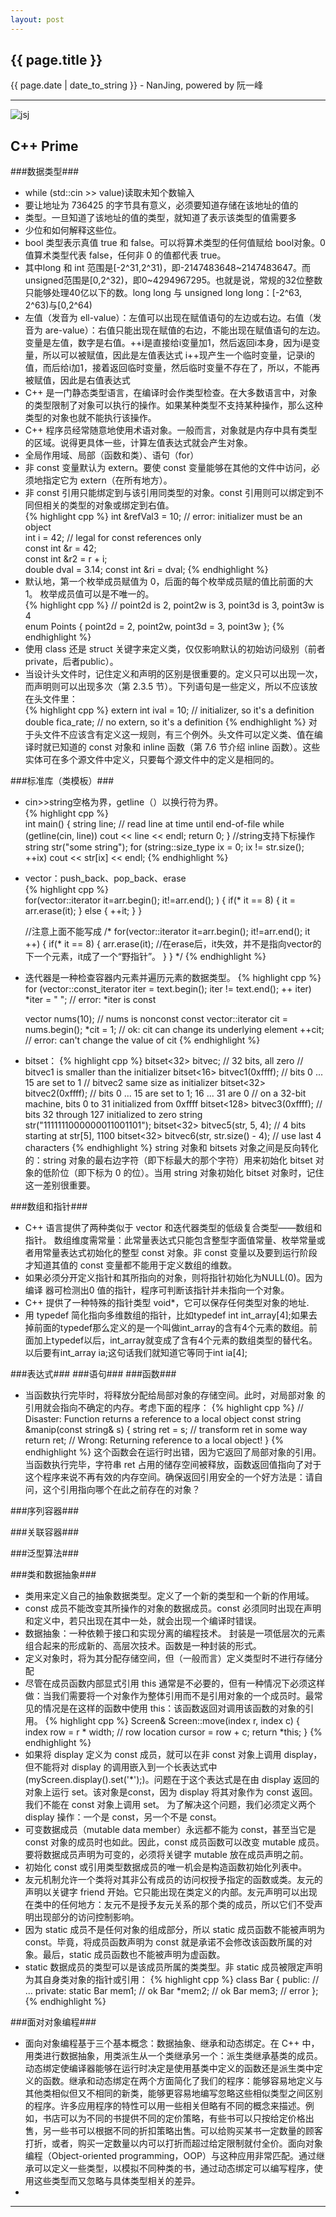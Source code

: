 ```yaml
---
layout: post
---
```


<h2>{{ page.title }}</h2>
<p class='meta'>{{ page.date | date_to_string }} - NanJing,  powered by 阮一峰</p>

----------

![jsj](http://he110jean.opendrive.com/files/MzdfMzU1MF9aVjlVTw/book.jpg)

## C++ Prime ##

###数据类型###
- while (std::cin >> value)读取未知个数输入  
- 要让地址为 736425 的字节具有意义，必须要知道存储在该地址的值的
- 类型。一旦知道了该地址的值的类型，就知道了表示该类型的值需要多
- 少位和如何解释这些位。   
- bool 类型表示真值 true 和 false。可以将算术类型的任何值赋给 bool对象。0 值算术类型代表 false，任何非 0 的值都代表 true。 
- 其中long 和 int 范围是[-2^31,2^31)，即-2147483648~2147483647。而unsigned范围是[0,2^32)，即0~4294967295。也就是说，常规的32位整数只能够处理40亿以下的数。long long 与 unsigned long long：[-2^63, 2^63)与[0,2^64)  
-  左值（发音为 ell-value）：左值可以出现在赋值语句的左边或右边。右值（发音为 are-value）：右值只能出现在赋值的右边，不能出现在赋值语句的左边。 变量是左值，数字是右值。++i是直接给i变量加1，然后返回i本身，因为i是变量，所以可以被赋值，因此是左值表达式
i++现产生一个临时变量，记录i的值，而后给i加1，接着返回临时变量，然后临时变量不存在了，所以，不能再被赋值，因此是右值表达式
-  C++ 是一门静态类型语言，在编译时会作类型检查。在大多数语言中，对象的类型限制了对象可以执行的操作。如果某种类型不支持某种操作，那么这种类型的对象也就不能执行该操作。
-  C++ 程序员经常随意地使用术语对象。一般而言，对象就是内存中具有类型的区域。说得更具体一些，计算左值表达式就会产生对象。
-  全局作用域、局部（函数和类）、语句（for）
-  非 const 变量默认为 extern。要使 const 变量能够在其他的文件中访问，必须地指定它为 extern（在所有地方）。 
-  非 const 引用只能绑定到与该引用同类型的对象。const 引用则可以绑定到不同但相关的类型的对象或绑定到右值。  
{% highlight cpp %}
	int &refVal3 = 10; // error: initializer must be an object  
	int i = 42;
	// legal for const references only  
	const int &r = 42;  
	const int &r2 = r + i;  
	double dval = 3.14;
	const int &ri = dval; 
{% endhighlight %}
- 默认地，第一个枚举成员赋值为 0，后面的每个枚举成员赋的值比前面的大1。 枚举成员值可以是不唯一的。    
{% highlight cpp %}
	// point2d is 2, point2w is 3, point3d is 3, point3w is 4  
	enum Points { point2d = 2, point2w,	point3d = 3, point3w }; 
{% endhighlight %}
- 使用 class 还是 struct 关键字来定义类，仅仅影响默认的初始访问级别（前者private，后者public）。 
- 当设计头文件时，记住定义和声明的区别是很重要的。定义只可以出现一次，而声明则可以出现多次（第 2.3.5 节）。下列语句是一些定义，所以不应该放在头文件里：  
{% highlight cpp %}
	extern int ival = 10; // initializer, so it's a definition  
	double fica_rate; // no extern, so it's a definition 
{% endhighlight %}
对于头文件不应该含有定义这一规则，有三个例外。头文件可以定义类、值在编译时就已知道的 const 对象和 inline 函数（第 7.6 节介绍 inline 函数）。这些实体可在多个源文件中定义，只要每个源文件中的定义是相同的。

###标准库（类模板）###
- cin>>string空格为界，getline（）以换行符为界。   
{% highlight cpp %}  
	int main()
	 {
		 string line;
		 // read line at time until end-of-file
		 while (getline(cin, line))
		 cout << line << endl;
		 return 0;
	 }
	//string支持下标操作
	string str("some string");
	for (string::size_type ix = 0; ix != str.size(); ++ix)
		cout << str[ix] << endl; 
{% endhighlight %}
- vector：push_back、pop_back、erase  
{% highlight cpp %}  
    for(vector<int>::iterator it=arr.begin(); it!=arr.end(); )
    {
        if(* it == 8)
        {
            it = arr.erase(it);
        }
        else
        {
            ++it;
        }
    }

	//注意上面不能写成
    /*
        for(vector<int>::iterator it=arr.begin(); it!=arr.end(); it ++)
        {
            if(* it == 8)
            {
                arr.erase(it);     //在erase后，it失效，并不是指向vector的下一个元素，it成了一个“野指针”。
            }
        }
	*/
{% endhighlight %}  
- 迭代器是一种检查容器内元素并遍历元素的数据类型。 
{% highlight cpp %}  
	for (vector<string>::const_iterator iter = text.begin();
	 iter != text.end(); ++ iter)
		*iter = " "; // error: *iter is const

	vector<int> nums(10); // nums is nonconst
	const vector<int>::iterator cit = nums.begin();
	*cit = 1; // ok: cit can change its underlying element
	++cit; // error: can't change the value of cit 
{% endhighlight %} 
- bitset：
{% highlight cpp %} 
	bitset<32> bitvec; // 32 bits, all zero
	// bitvec1 is smaller than the initializer
	bitset<16> bitvec1(0xffff); // bits 0 ... 15 are set to 1
	// bitvec2 same size as initializer
	bitset<32> bitvec2(0xffff); // bits 0 ... 15 are set to 1; 16 ... 31 are 0
	// on a 32-bit machine, bits 0 to 31 initialized from 0xffff
	bitset<128> bitvec3(0xffff); // bits 32 through 127 initialized to zero 
	string str("1111111000000011001101");
	bitset<32> bitvec5(str, 5, 4); // 4 bits starting at str[5], 1100
	bitset<32> bitvec6(str, str.size() - 4); // use last 4 characters 
{% endhighlight %} 
string 对象和 bitsets 对象之间是反向转化的：string 对象的最右边字符（即下标最大的那个字符）用来初始化 bitset 对象的低阶位（即下标为 0 的位）。当用 string 对象初始化 bitset 对象时，记住这一差别很重要。

###数组和指针###
- C++ 语言提供了两种类似于 vector 和迭代器类型的低级复合类型——数组和指针。
数组维度需常量：此常量表达式只能包含整型字面值常量、枚举常量或者用常量表达式初始化的整型 const 对象。非 const 变量以及要到运行阶段才知道其值的 const
变量都不能用于定义数组的维数。 
- 如果必须分开定义指针和其所指向的对象，则将指针初始化为NULL(0)。因为编译 器可检测出0 值的指针，程序可判断该指针并未指向一个对象。 
- C++ 提供了一种特殊的指针类型 void*，它可以保存任何类型对象的地址.
- 用 typedef 简化指向多维数组的指针，比如typedef int int_array[4];如果去掉前面的typedef那么定义的是一个叫做int_array的含有4个元素的数组。前面加上typedef以后，int_array就变成了含有4个元素的数组类型的替代名。以后要有int_array ia;这句话我们就知道它等同于int ia[4];

###表达式###
###语句###
###函数###
- 当函数执行完毕时，将释放分配给局部对象的存储空间。此时，对局部对象
的引用就会指向不确定的内存。考虑下面的程序：
{% highlight cpp %} 
 // Disaster: Function returns a reference to a local object
 const string &manip(const string& s)
 {
 string ret = s;
 // transform ret in some way
 return ret; // Wrong: Returning reference to a local object!
 }
{% endhighlight %} 
这个函数会在运行时出错，因为它返回了局部对象的引用。当函数执行完毕，字符串 ret 占用的储存空间被释放，函数返回值指向了对于这个程序来说不再有效的内存空间。确保返回引用安全的一个好方法是：请自问，这个引用指向哪个在此之前存在的对象？ 

###序列容器###

###关联容器###

###泛型算法###

###类和数据抽象###
- 类用来定义自己的抽象数据类型。定义了一个新的类型和一个新的作用域。
- const 成员不能改变其所操作的对象的数据成员。const 必须同时出现在声明和定义中，若只出现在其中一处，就会出现一个编译时错误。 
- 数据抽象：一种依赖于接口和实现分离的编程技术。 封装是一项低层次的元素组合起来的形成新的、高层次技术。函数是一种封装的形式。
- 定义对象时，将为其分配存储空间，但（一般而言）定义类型时不进行存储分配
- 尽管在成员函数内部显式引用 this 通常是不必要的，但有一种情况下必须这样做：当我们需要将一个对象作为整体引用而不是引用对象的一个成员时。最常见的情况是在这样的函数中使用 this：该函数返回对调用该函数的对象的引用。
{% highlight cpp %} 
	Screen& Screen::move(index r, index c)
	{	
		index row = r * width; // row location
		cursor = row + c;
		return *this;
	}
{% endhighlight %} 
- 如果将 display 定义为 const 成员，就可以在非 const 对象上调用 display，但不能将对 display 的调用嵌入到一个长表达式中(myScreen.display().set('*');)。问题在于这个表达式是在由 display 返回的对象上运行 set。该对象是const，因为 display 将其对象作为 const 返回。我们不能在 const 对象上调用 set。 为了解决这个问题，我们必须定义两个 display 操作：一个是 const，另一个不是 const。
- 可变数据成员（mutable data member）永远都不能为 const，甚至当它是const 对象的成员时也如此。因此，const 成员函数可以改变 mutable 成员。要将数据成员声明为可变的，必须将关键字 mutable 放在成员声明之前。
- 初始化 const 或引用类型数据成员的唯一机会是构造函数初始化列表中。
- 友元机制允许一个类将对其非公有成员的访问权授予指定的函数或类。友元的声明以关键字 friend 开始。它只能出现在类定义的内部。友元声明可以出现在类中的任何地方：友元不是授予友元关系的那个类的成员，所以它们不受声明出现部分的访问控制影响。
- 因为 static 成员不是任何对象的组成部分，所以 static 成员函数不能被声明为 const。毕竟，将成员函数声明为 const 就是承诺不会修改该函数所属的对象。最后，static 成员函数也不能被声明为虚函数。
- static 数据成员的类型可以是该成员所属的类类型。非 static 成员被限定声明为其自身类对象的指针或引用：
{% highlight cpp %} 
	class Bar {
	public:
	// ...
	private:
	static Bar mem1; // ok
	Bar *mem2; // ok
	Bar mem3; // error
	}; 
{% endhighlight %} 

###面对对象编程###
- 面向对象编程基于三个基本概念：数据抽象、继承和动态绑定。在 C++ 中，用类进行数据抽象，用类派生从一个类继承另一个：派生类继承基类的成员。动态绑定使编译器能够在运行时决定是使用基类中定义的函数还是派生类中定义的函数。继承和动态绑定在两个方面简化了我们的程序：能够容易地定义与其他类相似但又不相同的新类，能够更容易地编写忽略这些相似类型之间区别的程序。许多应用程序的特性可以用一些相关但略有不同的概念来描述。例如，书店可以为不同的书提供不同的定价策略，有些书可以只按给定价格出售，另一些书可以根据不同的折扣策略出售。可以给购买某书一定数量的顾客打折，或者，购买一定数量以内可以打折而超过给定限制就付全价。面向对象编程（Object-oriented programming，OOP）与这种应用非常匹配。通过继承可以定义一些类型，以模拟不同种类的书，通过动态绑定可以编写程序，使用这些类型而又忽略与具体类型相关的差异。
- 

----------
